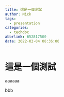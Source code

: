 ```yaml
---
title: 這是一個測試
author: Nick
tags:
  - presentation
categories:
  - techdoc
abbrlink: 652817500
date: 2022-02-04 00:36:00
---
```


# 這是一個測試

aaaaaa

bbb
